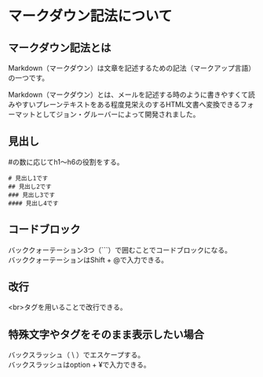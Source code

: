 # マークダウン記法について

## マークダウン記法とは
Markdown（マークダウン）は文章を記述するための記法（マークアップ言語）の一つです。

Markdown（マークダウン）とは、メールを記述する時のように書きやすくて読みやすいプレーンテキストをある程度見栄えのするHTML文書へ変換できるフォーマットとしてジョン・グルーバーによって開発されました。

## 見出し
#の数に応じてh1〜h6の役割をする。

```
# 見出し1です
## 見出し2です
### 見出し3です
#### 見出し4です
```

## コードブロック
バッククォーテーション3つ（```）で囲むことでコードブロックになる。<br>
バッククォーテーションはShift + @で入力できる。

## 改行
\<br>タグを用いることで改行できる。

## 特殊文字やタグをそのまま表示したい場合
バックスラッシュ（ \ ）でエスケープする。<br>
バックスラッシュはoption + ¥で入力できる。

